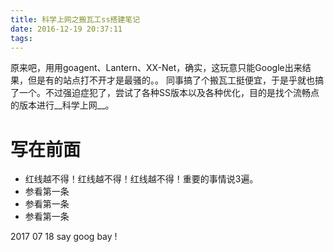 ```yaml
---
title: 科学上网之搬瓦工ss搭建笔记
date: 2016-12-19 20:37:11
tags:
---
```


原来吧，用用goagent、Lantern、XX-Net，确实，这玩意只能Google出来结果，但是有的站点打不开才是最骚的。。
同事搞了个搬瓦工挺便宜，于是乎就也搞了一个。不过强迫症犯了，尝试了各种SS版本以及各种优化，目的是找个流畅点的版本进行__科学上网__。

<!--more-->

# 写在前面
  - 红线越不得！红线越不得！红线越不得！重要的事情说3遍。
  - 参看第一条
  - 参看第一条
  - 参看第一条
  
  2017 07 18 say goog bay !